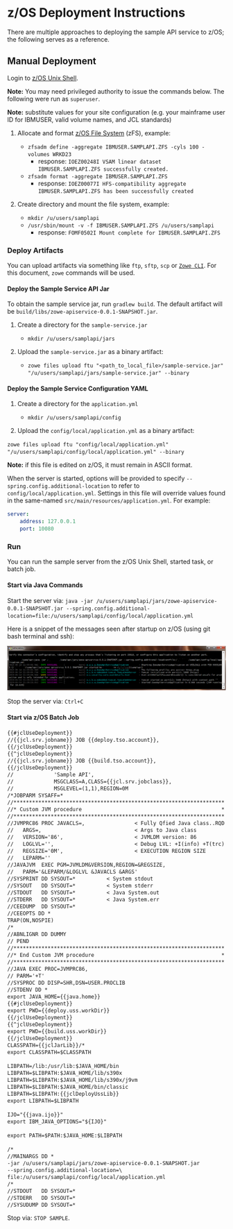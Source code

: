 # z/OS Deployment Instructions

There are multiple approaches to deploying the sample API service to z/OS; the following
serves as a reference.

## Manual Deployment

Login to [z/OS Unix Shell](https://www.ibm.com/support/knowledgecenter/zosbasics/com.ibm.zos.zconcepts/zconcepts_146.htm).

**Note:** You may need privileged authority to issue the commands below.  The following were
run as `superuser`.

**Note:** substitute values for your site configuration (e.g. your mainframe user ID for IBMUSER, valid volume names, and JCL standards)

1. Allocate and format [z/OS File System](https://www.ibm.com/support/knowledgecenter/en/SSLTBW_2.3.0/com.ibm.zos.v2r3.bpxb200/zfspref.htm) (zFS), example:

    - `zfsadm define -aggregate IBMUSER.SAMPLAPI.ZFS -cyls 100 -volumes WRKD23`
      - response: `IOEZ00248I VSAM linear dataset IBMUSER.SAMPLAPI.ZFS successfully created.`
    - `zfsadm format -aggregate IBMUSER.SAMPLAPI.ZFS`
      - response: `IOEZ00077I HFS-compatibility aggregate IBMUSER.SAMPLAPI.ZFS has been successfully created`

1. Create directory and mount the file system, example:

    - `mkdir /u/users/samplapi`
    - `/usr/sbin/mount -v -f IBMUSER.SAMPLAPI.ZFS /u/users/samplapi`
      - response: `FOMF0502I Mount complete for IBMUSER.SAMPLAPI.ZFS`

### Deploy Artifacts

You can upload artifacts via something like `ftp`, `sftp`, `scp` or [`Zowe CLI`](https://github.com/zowe/zowe-cli).  For this document, `zowe` commands will be used.

#### Deploy the Sample Service API Jar

To obtain the sample service jar, run `gradlew build`.  The default artifact will be `build/libs/zowe-apiservice-0.0.1-SNAPSHOT.jar`.

1. Create a directory for the `sample-service.jar`
   - `mkdir /u/users/samplapi/jars`

2. Upload the `sample-service.jar` as a binary artifact:

    - `zowe files upload ftu "<path_to_local_file>/sample-service.jar" "/u/users/samplapi/jars/sample-service.jar" --binary`

#### Deploy the Sample Service Configuration YAML

1. Create a directory for the `application.yml`
   - `mkdir /u/users/samplapi/config`

2. Upload the `config/local/application.yml` as a binary artifact:

`zowe files upload ftu "config/local/application.yml" "/u/users/samplapi/config/local/application.yml" --binary`

**Note:** if this file is edited on z/OS, it must remain in ASCII format.

When the server is started, options will be provided to specify `--spring.config.additional-location` to refer to `config/local/application.yml`.  Settings in this file will override values found in the same-named `src/main/resources/application.yml`.  For example:

```yaml
server:
    address: 127.0.0.1
    port: 10080
```
### Run

You can run the sample server from the z/OS Unix Shell, started task, or batch job.

#### Start via Java Commands

Start the server via:
`java -jar /u/users/samplapi/jars/zowe-apiservice-0.0.1-SNAPSHOT.jar --spring.config.additional-location=file:/u/users/samplapi/config/local/application.yml`

Here is a snippet of the messages seen after startup on z/OS (using git bash terminal and ssh):

![Java Started Service](images/java-started-service.png)

Stop the server via:
`Ctrl+C`

#### Start via z/OS Batch Job

```
{{#jclUseDeployment}}
//{{jcl.srv.jobname}} JOB {{deploy.tso.account}},
{{/jclUseDeployment}}
{{^jclUseDeployment}}
//{{jcl.srv.jobname}} JOB {{build.tso.account}},
{{/jclUseDeployment}}
//             'Sample API',
//             MSGCLASS=A,CLASS={{jcl.srv.jobclass}},
//             MSGLEVEL=(1,1),REGION=0M
/*JOBPARM SYSAFF=*
//********************************************************************
//* Custom JVM procedure                                             *
//********************************************************************
//JVMPRC86 PROC JAVACLS=,                < Fully Qfied Java class..RQD
//   ARGS=,                              < Args to Java class
//   VERSION='86',                       < JVMLDM version: 86
//   LOGLVL='',                          < Debug LVL: +I(info) +T(trc)
//   REGSIZE='0M',                       < EXECUTION REGION SIZE
//   LEPARM=''
//JAVAJVM  EXEC PGM=JVMLDM&VERSION,REGION=&REGSIZE,
//   PARM='&LEPARM/&LOGLVL &JAVACLS &ARGS'
//SYSPRINT DD SYSOUT=*          < System stdout
//SYSOUT   DD SYSOUT=*          < System stderr
//STDOUT   DD SYSOUT=*          < Java System.out
//STDERR   DD SYSOUT=*          < Java System.err
//CEEDUMP  DD SYSOUT=*
//CEEOPTS DD *
TRAP(ON,NOSPIE)
/*
//ABNLIGNR DD DUMMY
// PEND
//********************************************************************
//* End Custom JVM procedure                                         *
//********************************************************************
//JAVA EXEC PROC=JVMPRC86,
// PARM='+T'
//SYSPROC DD DISP=SHR,DSN=USER.PROCLIB
//STDENV DD *
export JAVA_HOME={{java.home}}
{{#jclUseDeployment}}
export PWD={{deploy.uss.workDir}}
{{/jclUseDeployment}}
{{^jclUseDeployment}}
export PWD={{build.uss.workDir}}
{{/jclUseDeployment}}
CLASSPATH={{jclJarLib}}/*
export CLASSPATH=$CLASSPATH

LIBPATH=/lib:/usr/lib:$JAVA_HOME/bin
LIBPATH=$LIBPATH:$JAVA_HOME/lib/s390x
LIBPATH=$LIBPATH:$JAVA_HOME/lib/s390x/j9vm
LIBPATH=$LIBPATH:$JAVA_HOME/bin/classic
LIBPATH=$LIBPATH:{{jclDeployUssLib}}
export LIBPATH=$LIBPATH

IJO="{{java.ijo}}"
export IBM_JAVA_OPTIONS="${IJO}"

export PATH=$PATH:$JAVA_HOME:$LIBPATH

/*
//MAINARGS DD *
-jar /u/users/samplapi/jars/zowe-apiservice-0.0.1-SNAPSHOT.jar
--spring.config.additional-location=\
file:/u/users/samplapi/config/local/application.yml
/*
//STDOUT   DD SYSOUT=*
//STDERR   DD SYSOUT=*
//SYSUDUMP DD SYSOUT=*
```

Stop via: `STOP SAMPLE`.
